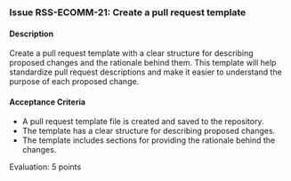 ### Issue RSS-ECOMM-21: Create a pull request template

#### Description
Create a pull request template with a clear structure for describing proposed changes and the rationale behind them. This template will help standardize pull request descriptions and make it easier to understand the purpose of each proposed change.

#### Acceptance Criteria
- A pull request template file is created and saved to the repository.
- The template has a clear structure for describing proposed changes.
- The template includes sections for providing the rationale behind the changes.

Evaluation: 5 points